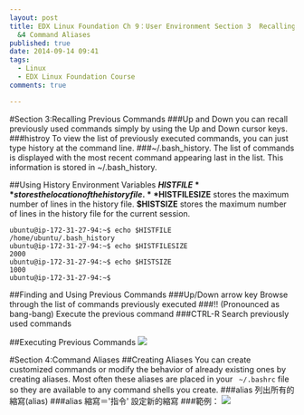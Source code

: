 ```yaml
---
layout: post
title: EDX Linux Foundation Ch 9：User Environment Section 3  Recalling Previous Commands
  &4 Command Aliases
published: true
date: 2014-09-14 09:41
tags:
  - Linux
  - EDX Linux Foundation Course
comments: true

---
```

#Section 3:Recalling Previous Commands
###Up and Down
 you can recall previously used commands simply by using the Up and Down cursor keys.
###histroy
 To view the list of previously executed commands, you can just type history at the command line.
###~/.bash_history.
The list of commands is displayed with the most recent command appearing last in the list. This information is stored in ~/.bash_history.

##Using History Environment Variables
**$HISTFILE** stores the location of the history file.
**$HISTFILESIZE** stores the maximum number of lines in the history file.
**$HISTSIZE** stores the maximum number of lines in the history file for the current session.
```
ubuntu@ip-172-31-27-94:~$ echo $HISTFILE
/home/ubuntu/.bash_history
ubuntu@ip-172-31-27-94:~$ echo $HISTFILESIZE
2000
ubuntu@ip-172-31-27-94:~$ echo $HISTSIZE
1000
ubuntu@ip-172-31-27-94:~$
```

##Finding and Using Previous Commands
###Up/Down arrow key
Browse through the list of commands previously executed
###!! (Pronounced as bang-bang)
Execute the previous command
###CTRL-R
Search previously used commands

##Executing Previous Commands
![](https://lh5.googleusercontent.com/-2D4GK51OD00/VB6ZUJyvS2I/AAAAAAAADAM/DpVtbXnDTBA/w1753-h628-no/Screen%2BShot%2B2014-09-21%2Bat%2B17.22.50.png)

#Section 4:Command Aliases
##Creating Aliases
You can create customized commands or modify the behavior of already existing ones by creating aliases. Most often these aliases are placed in your ``` ~/.bashrc```  file so they are available to any command shells you create.
###alias
列出所有的縮寫(alias)
###alias 縮寫＝'指令'
設定新的縮寫
###範例：
![](https://lh3.googleusercontent.com/-QFhJn8bGUes/VB6cgWaY8bI/AAAAAAAADAY/5yPSqpMnpxA/w1695-h1185-no/Screen%2BShot%2B2014-09-21%2Bat%2B17.36.55.png)